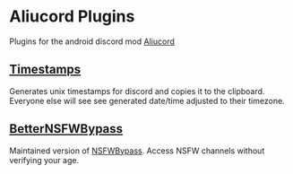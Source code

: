 # Aliucord Plugins

Plugins for the android discord mod [Aliucord](https://github.com/Aliucord)

## [Timestamps](https://github.com/MrAn0nym/Aliucord-Plugins/tree/main/Timestamps)
Generates unix timestamps for discord and copies it to the clipboard.
Everyone else will see see generated date/time adjusted to their timezone.

## [BetterNSFWBypass](https://github.com/MrAn0nym/Aliucord-Plugins/tree/main/BetterNSFWBypass)
Maintained version of [NSFWBypass](https://github.com/swishs-client-mod-plugins/aliucord-plugins/tree/main/NSFWGateBypass).
Access NSFW channels without verifying your age.


